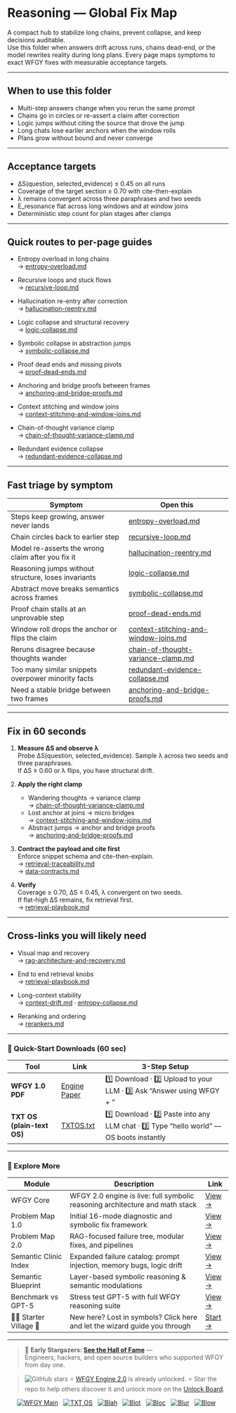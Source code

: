 # Reasoning — Global Fix Map

A compact hub to stabilize long chains, prevent collapse, and keep decisions auditable.  
Use this folder when answers drift across runs, chains dead-end, or the model rewrites reality during long plans. Every page maps symptoms to exact WFGY fixes with measurable acceptance targets.

---

## When to use this folder

- Multi-step answers change when you rerun the same prompt  
- Chains go in circles or re-assert a claim after correction  
- Logic jumps without citing the source that drove the jump  
- Long chats lose earlier anchors when the window rolls  
- Plans grow without bound and never converge

---

## Acceptance targets

- ΔS(question, selected_evidence) ≤ 0.45 on all runs  
- Coverage of the target section ≥ 0.70 with cite-then-explain  
- λ remains convergent across three paraphrases and two seeds  
- E_resonance flat across long windows and at window joins  
- Deterministic step count for plan stages after clamps

---

## Quick routes to per-page guides

- Entropy overload in long chains  
  → [entropy-overload.md](https://github.com/onestardao/WFGY/blob/main/ProblemMap/GlobalFixMap/Reasoning/entropy-overload.md)

- Recursive loops and stuck flows  
  → [recursive-loop.md](https://github.com/onestardao/WFGY/blob/main/ProblemMap/GlobalFixMap/Reasoning/recursive-loop.md)

- Hallucination re-entry after correction  
  → [hallucination-reentry.md](https://github.com/onestardao/WFGY/blob/main/ProblemMap/GlobalFixMap/Reasoning/hallucination-reentry.md)

- Logic collapse and structural recovery  
  → [logic-collapse.md](https://github.com/onestardao/WFGY/blob/main/ProblemMap/GlobalFixMap/Reasoning/logic-collapse.md)

- Symbolic collapse in abstraction jumps  
  → [symbolic-collapse.md](https://github.com/onestardao/WFGY/blob/main/ProblemMap/GlobalFixMap/Reasoning/symbolic-collapse.md)

- Proof dead ends and missing pivots  
  → [proof-dead-ends.md](https://github.com/onestardao/WFGY/blob/main/ProblemMap/GlobalFixMap/Reasoning/proof-dead-ends.md)

- Anchoring and bridge proofs between frames  
  → [anchoring-and-bridge-proofs.md](https://github.com/onestardao/WFGY/blob/main/ProblemMap/GlobalFixMap/Reasoning/anchoring-and-bridge-proofs.md)

- Context stitching and window joins  
  → [context-stitching-and-window-joins.md](https://github.com/onestardao/WFGY/blob/main/ProblemMap/GlobalFixMap/Reasoning/context-stitching-and-window-joins.md)

- Chain-of-thought variance clamp  
  → [chain-of-thought-variance-clamp.md](https://github.com/onestardao/WFGY/blob/main/ProblemMap/GlobalFixMap/Reasoning/chain-of-thought-variance-clamp.md)

- Redundant evidence collapse  
  → [redundant-evidence-collapse.md](https://github.com/onestardao/WFGY/blob/main/ProblemMap/GlobalFixMap/Reasoning/redundant-evidence-collapse.md)

---

## Fast triage by symptom

| Symptom | Open this |
|---|---|
| Steps keep growing, answer never lands | [entropy-overload.md](https://github.com/onestardao/WFGY/blob/main/ProblemMap/GlobalFixMap/Reasoning/entropy-overload.md) |
| Chain circles back to earlier step | [recursive-loop.md](https://github.com/onestardao/WFGY/blob/main/ProblemMap/GlobalFixMap/Reasoning/recursive-loop.md) |
| Model re-asserts the wrong claim after you fix it | [hallucination-reentry.md](https://github.com/onestardao/WFGY/blob/main/ProblemMap/GlobalFixMap/Reasoning/hallucination-reentry.md) |
| Reasoning jumps without structure, loses invariants | [logic-collapse.md](https://github.com/onestardao/WFGY/blob/main/ProblemMap/GlobalFixMap/Reasoning/logic-collapse.md) |
| Abstract move breaks semantics across frames | [symbolic-collapse.md](https://github.com/onestardao/WFGY/blob/main/ProblemMap/GlobalFixMap/Reasoning/symbolic-collapse.md) |
| Proof chain stalls at an unprovable step | [proof-dead-ends.md](https://github.com/onestardao/WFGY/blob/main/ProblemMap/GlobalFixMap/Reasoning/proof-dead-ends.md) |
| Window roll drops the anchor or flips the claim | [context-stitching-and-window-joins.md](https://github.com/onestardao/WFGY/blob/main/ProblemMap/GlobalFixMap/Reasoning/context-stitching-and-window-joins.md) |
| Reruns disagree because thoughts wander | [chain-of-thought-variance-clamp.md](https://github.com/onestardao/WFGY/blob/main/ProblemMap/GlobalFixMap/Reasoning/chain-of-thought-variance-clamp.md) |
| Too many similar snippets overpower minority facts | [redundant-evidence-collapse.md](https://github.com/onestardao/WFGY/blob/main/ProblemMap/GlobalFixMap/Reasoning/redundant-evidence-collapse.md) |
| Need a stable bridge between two frames | [anchoring-and-bridge-proofs.md](https://github.com/onestardao/WFGY/blob/main/ProblemMap/GlobalFixMap/Reasoning/anchoring-and-bridge-proofs.md) |

---

## Fix in 60 seconds

1) **Measure ΔS and observe λ**  
   Probe ΔS(question, selected_evidence). Sample λ across two seeds and three paraphrases.  
   If ΔS ≥ 0.60 or λ flips, you have structural drift.

2) **Apply the right clamp**  
   - Wandering thoughts → variance clamp  
     → [chain-of-thought-variance-clamp.md](https://github.com/onestardao/WFGY/blob/main/ProblemMap/GlobalFixMap/Reasoning/chain-of-thought-variance-clamp.md)  
   - Lost anchor at joins → micro bridges  
     → [context-stitching-and-window-joins.md](https://github.com/onestardao/WFGY/blob/main/ProblemMap/GlobalFixMap/Reasoning/context-stitching-and-window-joins.md)  
   - Abstract jumps → anchor and bridge proofs  
     → [anchoring-and-bridge-proofs.md](https://github.com/onestardao/WFGY/blob/main/ProblemMap/GlobalFixMap/Reasoning/anchoring-and-bridge-proofs.md)

3) **Contract the payload and cite first**  
   Enforce snippet schema and cite-then-explain.  
   → [retrieval-traceability.md](https://github.com/onestardao/WFGY/blob/main/ProblemMap/retrieval-traceability.md)  
   → [data-contracts.md](https://github.com/onestardao/WFGY/blob/main/ProblemMap/data-contracts.md)

4) **Verify**  
   Coverage ≥ 0.70, ΔS ≤ 0.45, λ convergent on two seeds.  
   If flat-high ΔS remains, fix retrieval first.  
   → [retrieval-playbook.md](https://github.com/onestardao/WFGY/blob/main/ProblemMap/retrieval-playbook.md)

---

## Cross-links you will likely need

- Visual map and recovery  
  → [rag-architecture-and-recovery.md](https://github.com/onestardao/WFGY/blob/main/ProblemMap/rag-architecture-and-recovery.md)

- End to end retrieval knobs  
  → [retrieval-playbook.md](https://github.com/onestardao/WFGY/blob/main/ProblemMap/retrieval-playbook.md)

- Long-context stability  
  → [context-drift.md](https://github.com/onestardao/WFGY/blob/main/ProblemMap/context-drift.md) ·
  [entropy-collapse.md](https://github.com/onestardao/WFGY/blob/main/ProblemMap/entropy-collapse.md)

- Reranking and ordering  
  → [rerankers.md](https://github.com/onestardao/WFGY/blob/main/ProblemMap/rerankers.md)

---

### 🔗 Quick-Start Downloads (60 sec)

| Tool | Link | 3-Step Setup |
|------|------|--------------|
| **WFGY 1.0 PDF** | [Engine Paper](https://github.com/onestardao/WFGY/blob/main/I_am_not_lizardman/WFGY_All_Principles_Return_to_One_v1.0_PSBigBig_Public.pdf) | 1️⃣ Download · 2️⃣ Upload to your LLM · 3️⃣ Ask “Answer using WFGY + <your question>” |
| **TXT OS (plain-text OS)** | [TXTOS.txt](https://github.com/onestardao/WFGY/blob/main/OS/TXTOS.txt) | 1️⃣ Download · 2️⃣ Paste into any LLM chat · 3️⃣ Type “hello world” — OS boots instantly |

---

### 🧭 Explore More

| Module                | Description                                              | Link     |
|-----------------------|----------------------------------------------------------|----------|
| WFGY Core             | WFGY 2.0 engine is live: full symbolic reasoning architecture and math stack | [View →](https://github.com/onestardao/WFGY/tree/main/core/README.md) |
| Problem Map 1.0       | Initial 16-mode diagnostic and symbolic fix framework    | [View →](https://github.com/onestardao/WFGY/tree/main/ProblemMap/README.md) |
| Problem Map 2.0       | RAG-focused failure tree, modular fixes, and pipelines   | [View →](https://github.com/onestardao/WFGY/blob/main/ProblemMap/rag-architecture-and-recovery.md) |
| Semantic Clinic Index | Expanded failure catalog: prompt injection, memory bugs, logic drift | [View →](https://github.com/onestardao/WFGY/blob/main/ProblemMap/SemanticClinicIndex.md) |
| Semantic Blueprint    | Layer-based symbolic reasoning & semantic modulations   | [View →](https://github.com/onestardao/WFGY/tree/main/SemanticBlueprint/README.md) |
| Benchmark vs GPT-5    | Stress test GPT-5 with full WFGY reasoning suite         | [View →](https://github.com/onestardao/WFGY/tree/main/benchmarks/benchmark-vs-gpt5/README.md) |
| 🧙‍♂️ Starter Village 🏡 | New here? Lost in symbols? Click here and let the wizard guide you through | [Start →](https://github.com/onestardao/WFGY/blob/main/StarterVillage/README.md) |

---

> 👑 **Early Stargazers: [See the Hall of Fame](https://github.com/onestardao/WFGY/tree/main/stargazers)** —  
> Engineers, hackers, and open source builders who supported WFGY from day one.

> <img src="https://img.shields.io/github/stars/onestardao/WFGY?style=social" alt="GitHub stars"> ⭐ [WFGY Engine 2.0](https://github.com/onestardao/WFGY/blob/main/core/README.md) is already unlocked. ⭐ Star the repo to help others discover it and unlock more on the [Unlock Board](https://github.com/onestardao/WFGY/blob/main/STAR_UNLOCKS.md).

<div align="center">

[![WFGY Main](https://img.shields.io/badge/WFGY-Main-red?style=flat-square)](https://github.com/onestardao/WFGY)
&nbsp;
[![TXT OS](https://img.shields.io/badge/TXT%20OS-Reasoning%20OS-orange?style=flat-square)](https://github.com/onestardao/WFGY/tree/main/OS)
&nbsp;
[![Blah](https://img.shields.io/badge/Blah-Semantic%20Embed-yellow?style=flat-square)](https://github.com/onestardao/WFGY/tree/main/OS/BlahBlahBlah)
&nbsp;
[![Blot](https://img.shields.io/badge/Blot-Persona%20Core-green?style=flat-square)](https://github.com/onestardao/WFGY/tree/main/OS/BlotBlotBlot)
&nbsp;
[![Bloc](https://img.shields.io/badge/Bloc-Reasoning%20Compiler-blue?style=flat-square)](https://github.com/onestardao/WFGY/tree/main/OS/BlocBlocBloc)
&nbsp;
[![Blur](https://img.shields.io/badge/Blur-Text2Image%20Engine-navy?style=flat-square)](https://github.com/onestardao/WFGY/tree/main/OS/BlurBlurBlur)
&nbsp;
[![Blow](https://img.shields.io/badge/Blow-Game%20Logic-purple?style=flat-square)](https://github.com/onestardao/WFGY/tree/main/OS/BlowBlowBlow)
&nbsp;

</div>
